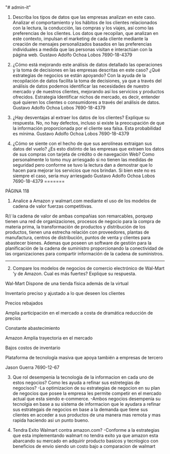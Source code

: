 "# admin-it" 

1. Describa los tipos de datos que las empresas analizan en este caso.
Analizar el comportamiento y los hábitos de los clientes relacionados con la lectura, la conducción, las compras y los viajes, así como las preferencias de los clientes. Los datos que recopilan, que analizan en este contexto, impulsan el marketing de cada cliente mediante la creación de mensajes personalizados basados ​​en las preferencias individuales a medida que las personas visitan e interactúan con la página web.
Gustavo Adolfo Ochoa Lobos 7690-18-4379

2. ¿Cómo está mejorando este análisis de datos detallado las operaciones y la toma de decisiones en las empresas descritas en este caso? ¿Qué estrategias de negocios se están apoyando?
Con la ayuda de la recopilación de datos facilita la toma de decisiones, ya que a través del análisis de datos podemos identificar las necesidades de nuestro mercado y de nuestros clientes, mejorando así los servicios y productos ofrecidos. Estrategia Identificar nichos de mercado, es decir, entender qué quieren los clientes o consumidores a través del análisis de datos.
Gustavo Adolfo Ochoa Lobos 7690-18-4379

3. ¿Hay desventajas al extraer los datos de los clientes? Explique su respuesta.
No, no hay defectos, incluso si existe la preocupación de que la información proporcionada por el cliente sea falsa. Esta probabilidad es mínima.
Gustavo Adolfo Ochoa Lobos 7690-18-4379

4. ¿Cómo se siente con el hecho de que sus aerolíneas extraigan sus datos del vuelo? ¿Es esto distinto de las empresas que extraen los datos de sus compras con tarjeta de crédito o de navegación Web?
Como personalmente lo tomo muy arriesgado si no tienen las medidas de seguridad pero conforme se tuvo la lectura dan a demostrar que lo hacen para mejorar los servicios que nos brindan. Si bien este no es siempre el caso, seria muy arriesgado
Gustavo Adolfo Ochoa Lobos 7690-18-4379
=======


PÁGINA 118
1) Analice a Amazon y walmart.com mediante el uso de los modelos de cadena de valor fuerzas competitivas.

R//
la cadena de valor de ambas compañias son remarcables, porquep tienen una red de organizaciones, procesos de negocio para la compra de materia prima, la transformación de productos y distribución de los productos, tienen una estrecha relación con proveedores, plantas de manufactura, centros de distribución, puntos de venta y clientes para abastecer bienes. Ademas que poseen un software de gestión para la planificación de la cadena de suministro proporcionando la conectividad de las organizaciones para compartir información de la cadena de suministros.

----------------------------------------------------------------------------------------------------------------

2) Compare los modelos de negocios de comercio electrónico de Wal-Mart ‘y de Amazon. Cual es más fuertes? Explique su respuesta.

Wal-Mart
Dispone de una tienda física además de la virtual

Inventario preciso y ajustado a lo que deseen los clientes

Precios rebajados

Amplia participación en el mercado a costa de dramática reducción de precios

Constante abastecimiento

Amazon
Amplia trayectoria en el mercado

Bajos costos de  inventario

Plataforma de tecnología masiva que apoya  también a empresas de tercero

Jason Guerra 7690-12-67

3. Que rol desempenia la tecnologia de la informacion en cada uno de estos negocios? Como les ayuda a refinar sus estretegias de negocisos?
   -La optimizacion de su estrategias de negocion en su plan de negocios que posee la empresa les permite competir en el mercado actual que esta siendo e-commerce.
   -Ambos negocios desempenia su tecnolgia en base a su sistema de informacion que le  ayudara a refinar sus estrategais de negocios en base a la demanda que tiene sus clientes en acceder  a sus productos de una manera mas remota y mas rapida haciendo asi un punto bueno.

4. Tendra Exito Walmart contra amazon.com?
   -Conforme a la estrategias que esta implementando walmart no tendra exito ya que amazon esta abarcando su mercado en adquirir producto basicos y tecnlogico con beneficios de envio siendo un costo bajo a comparacion de walmart
   


